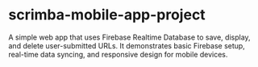 # scrimba-mobile-app-project
A simple web app that uses Firebase Realtime Database to save, display, and delete user-submitted URLs. It demonstrates basic Firebase setup, real-time data syncing, and responsive design for mobile devices.
